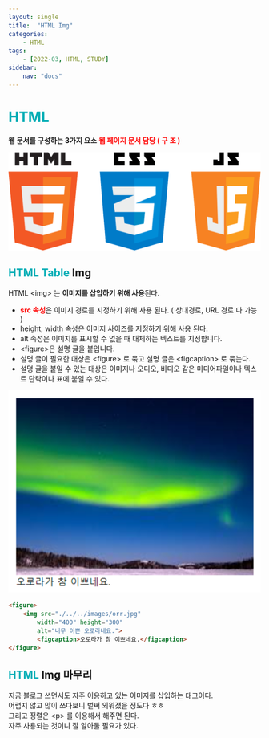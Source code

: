 ```yaml
---
layout: single
title:  "HTML Img"
categories: 
    - HTML
tags: 
    - [2022-03, HTML, STUDY]
sidebar:
    nav: "docs"
---
```


# <a style="color:#00adb5">HTML</a>
<b>웹 문서를 구성하는 3가지 요소</b>
<a style="color:red"><b>웹 페이지 문서 담당 ( 구 조 )</b></a><br>
<p align="center"><img src="./../../images/hcj.png"></p>

## <a style="color:#00adb5">HTML Table</a> Img
HTML &lt;img&gt; 는 <strong>이미지를 삽입하기 위해 사용</strong>된다.
- <a style="color:red"><strong>src 속성</strong></a>은 이미지 경로를 지정하기 위해 사용 된다. ( 상대경로, URL 경로 다 가능 )
- height, width 속성은 이미지 사이즈를 지정하기 위해 사용 된다.
- alt 속성은 이미지를 표시할 수 없을 때 대체하는 텍스트를 지정합니다.
- &lt;figure&gt;은 설명 글을 붙입니다.
- 설명 글이 필요한 대상은 &lt;figure&gt; 로 묶고 설명 글은 &lt;figcaption&gt; 로 묶는다.
- 설명 글을 붙일 수 있는 대상은 이미지나 오디오, 비디오 같은 미디어파일이나 텍스트 단락이나 표에 붙일 수 있다.

<p align="center"><img src="./../../images/img.png" width="600"></p>


```html
<figure>
    <img src="./../../images/orr.jpg" 
        width="400" height="300"
        alt="너무 이쁜 오로라네요.">
        <figcaption>오로라가 참 이쁘네요.</figcaption>
</figure>
```

## <a style="color:#00adb5">HTML</a> Img 마무리
지금 블로그 쓰면서도 자주 이용하고 있는 이미지를 삽입하는 태그이다.<br>
어렵지 않고 많이 쓰다보니 벌써 외워졌을 정도다 ㅎㅎ<br>
그리고 정렬은 &lt;p&gt; 를 이용해서 해주면 된다.<br>
자주 사용되는 것이니 잘 알아둘 필요가 있다.